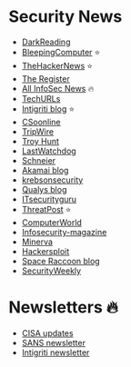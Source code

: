 # Security News
- [DarkReading](https://www.darkreading.com)
- [BleepingComputer](https://www.bleepingcomputer.com) ⭐
- [TheHackerNews](https://thehackernews.com/) ⭐
- [The Register](https://www.theregister.com/)
- [All InfoSec News](https://allinfosecnews.com/) 🔥
- [TechURLs](https://techurls.com/)
- [Intigriti blog](https://blog.intigriti.com/) ⭐
- [CSoonline](https://www.csoonline.com/)
- [TripWire](https://www.tripwire.com/state-of-security/)
- [Troy Hunt](https://www.troyhunt.com/)
- [LastWatchdog](https://www.lastwatchdog.com/)
- [Schneier](https://www.schneier.com/)
- [Akamai blog](https://blogs.akamai.com/)
- [krebsonsecurity](https://krebsonsecurity.com/)
- [Qualys blog](https://blog.qualys.com/)
- [ITsecurityguru](https://www.itsecurityguru.org/)
- [ThreatPost](https://threatpost.com/) ⭐
- [ComputerWorld](https://www.computerworld.com/category/emerging-technology/)
- [Infosecurity-magazine](https://www.infosecurity-magazine.com/)
- [Minerva](https://blog.minerva-labs.com/)
- [Hackersploit](https://hackersploit.org/)
- [Space Raccoon blog](https://spaceraccoon.dev/)
- [SecurityWeekly](https://securityweekly.com/blog)

# Newsletters 🔥
- [CISA updates](https://public.govdelivery.com/accounts/USDHSCISA/subscriber/new?qsp=CODE_RED)
- [SANS newsletter](https://www.sans.org/newsletters/)
- [Intigriti newsletter](https://newsletter.intigriti.com/)

